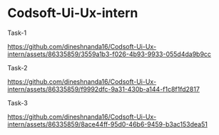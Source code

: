 # Codsoft-Ui-Ux-intern
Task-1

https://github.com/dineshnanda16/Codsoft-Ui-Ux-intern/assets/86335859/3559a1b3-f026-4b93-9933-055d4da9b9cc

Task-2

https://github.com/dineshnanda16/Codsoft-Ui-Ux-intern/assets/86335859/f9992dfc-9a31-430b-a144-f1c8f1fd2817


Task-3

https://github.com/dineshnanda16/Codsoft-Ui-Ux-intern/assets/86335859/8ace44ff-95d0-46b6-9459-b3ac153dea51

